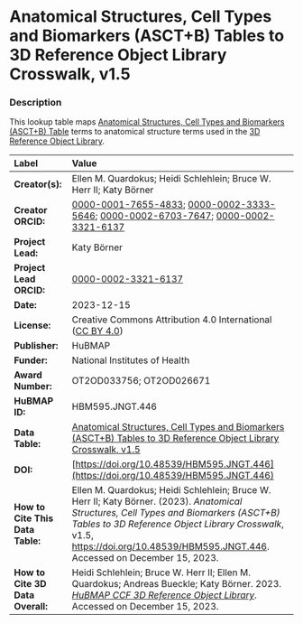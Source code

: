 # Anatomical Structures, Cell Types and Biomarkers (ASCT+B) Tables to 3D Reference Object Library Crosswalk, v1.5

### Description
This lookup table maps [Anatomical Structures, Cell Types and Biomarkers (ASCT+B) Table](https://humanatlas.io/asctb-tables) terms to anatomical structure terms used in the [3D Reference Object Library](https://humanatlas.io/3d-reference-library). 

| Label | Value |
| :------------- |:-------------|
| **Creator(s):** | Ellen M. Quardokus; Heidi Schlehlein; Bruce W. Herr II; Katy Börner |
| **Creator ORCID:** | [0000-0001-7655-4833](https://orcid.org/0000-0001-7655-4833); [0000-0002-3333-5646](https://orcid.org/0000-0002-3333-5646); [0000-0002-6703-7647](https://orcid.org/0000-0002-6703-7647); [0000-0002-3321-6137](https://orcid.org/0000-0002-3321-6137) |
| **Project Lead:** | Katy B&ouml;rner |
| **Project Lead ORCID:** | [0000-0002-3321-6137](https://orcid.org/0000-0002-3321-6137) |
| **Date:** | 2023-12-15 |
| **License:** | Creative Commons Attribution 4.0 International ([CC BY 4.0](https://creativecommons.org/licenses/by/4.0/)) |
| **Publisher:** | HuBMAP |
| **Funder:** | National Institutes of Health |
| **Award Number:** | OT2OD033756; OT2OD026671|
| **HuBMAP ID:** | HBM595.JNGT.446 |
| **Data Table:** | [Anatomical Structures, Cell Types and Biomarkers (ASCT+B) Tables to 3D Reference Object Library Crosswalk, v1.5](https://cdn.humanatlas.io/hra-releases/v2.0/models/asct-b-3d-models-crosswalk.csv) |
| **DOI:** | [https://doi.org/10.48539/HBM595.JNGT.446](https://doi.org/10.48539/HBM595.JNGT.446) |
| **How to Cite This Data Table:** | Ellen M. Quardokus; Heidi Schlehlein; Bruce W. Herr II; Katy Börner. (2023). *Anatomical Structures, Cell Types and Biomarkers (ASCT+B) Tables to 3D Reference Object Library Crosswalk*, v1.5, https://doi.org/10.48539/HBM595.JNGT.446.  Accessed on December 15, 2023. |
| **How to Cite 3D Data Overall:** |  Heidi Schlehlein; Bruce W. Herr II; Ellen M. Quardokus; Andreas Bueckle; Katy B&ouml;rner. 2023. [*HuBMAP CCF 3D Reference Object Library*](https://humanatlas.io/3d-reference-library). Accessed on December 15, 2023.
